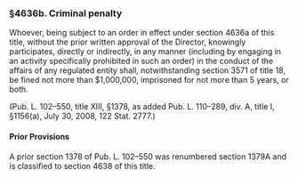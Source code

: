 ### §4636b. Criminal penalty ###

Whoever, being subject to an order in effect under section 4636a of this title, without the prior written approval of the Director, knowingly participates, directly or indirectly, in any manner (including by engaging in an activity specifically prohibited in such an order) in the conduct of the affairs of any regulated entity shall, notwithstanding section 3571 of title 18, be fined not more than $1,000,000, imprisoned for not more than 5 years, or both.

(Pub. L. 102–550, title XIII, §1378, as added Pub. L. 110–289, div. A, title I, §1156(a), July 30, 2008, 122 Stat. 2777.)

#### Prior Provisions ####

A prior section 1378 of Pub. L. 102–550 was renumbered section 1379A and is classified to section 4638 of this title.